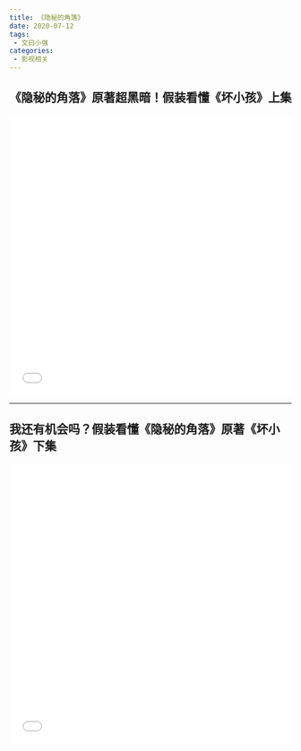 ```yaml
---
title: 《隐秘的角落》
date: 2020-07-12
tags:
 - 文曰小强
categories:
 - 影视相关
---
```


## 《隐秘的角落》原著超黑暗！假装看懂《坏小孩》上集

<iframe src="//player.bilibili.com/player.html?aid=796231546&bvid=BV1AC4y1h7QD&cid=207053973&page=1&danmaku=100" allowfullscreen="allowfullscreen" width="100%" height="500" scrolling="no" frameborder="0" sandbox="allow-top-navigation allow-same-origin allow-forms allow-scripts"></iframe>

---

## 我还有机会吗？假装看懂《隐秘的角落》原著《坏小孩》下集

<iframe src="//player.bilibili.com/player.html?aid=413629011&bvid=BV1sV411k7iw&cid=207055017&page=1&danmaku=100" allowfullscreen="allowfullscreen" width="100%" height="500" scrolling="no" frameborder="0" sandbox="allow-top-navigation allow-same-origin allow-forms allow-scripts"></iframe>